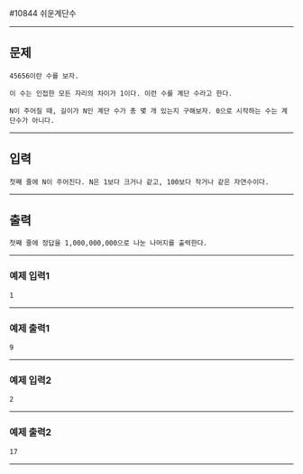 #10844 쉬운계단수

------------
## 문제

```
45656이란 수를 보자.

이 수는 인접한 모든 자리의 차이가 1이다. 이런 수를 계단 수라고 한다.

N이 주어질 때, 길이가 N인 계단 수가 총 몇 개 있는지 구해보자. 0으로 시작하는 수는 계단수가 아니다.
```
------------
## 입력
```
첫째 줄에 N이 주어진다. N은 1보다 크거나 같고, 100보다 작거나 같은 자연수이다.
```
------------
## 출력
```
첫째 줄에 정답을 1,000,000,000으로 나눈 나머지를 출력한다.
```
----------
### 예제 입력1

```
1
```
-------
### 예제 출력1
```
9
```
-----
### 예제 입력2

```
2
```
-------
### 예제 출력2
```
17
```
-----